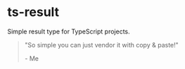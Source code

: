 # ts-result

Simple result type for TypeScript projects.

> "So simple you can just vendor it with copy & paste!"
>
> \- Me
